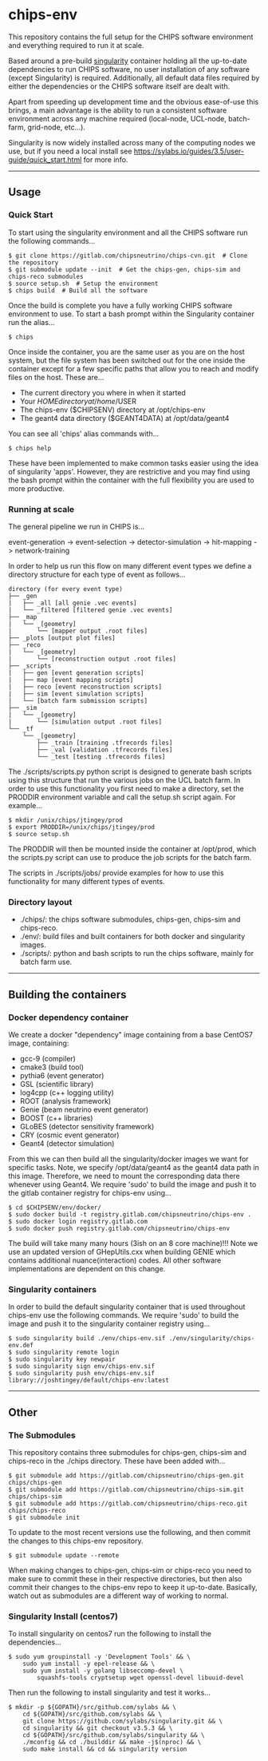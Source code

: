 # chips-env

This repository contains the full setup for the CHIPS software environment and everything required to run it at scale.

Based around a pre-build [singularity](https://sylabs.io/guides/3.5/user-guide/introduction.html) container holding
all the up-to-date dependencies to run CHIPS software, no user installation of any software (except Singularity) is
required. Additionally, all default data files required by either the dependencies or the CHIPS software itself are
dealt with.

Apart from speeding up development time and the obvious ease-of-use this brings, a main advantage is the ability to
run a consistent software environment across any machine required (local-node, UCL-node, batch-farm, grid-node, etc...).

Singularity is now widely installed across many of the computing nodes we use, but if you need a local install see
https://sylabs.io/guides/3.5/user-guide/quick_start.html for more info.

---

## Usage

### Quick Start

To start using the singularity environment and all the CHIPS software run the following commands...

```
$ git clone https://gitlab.com/chipsneutrino/chips-cvn.git  # Clone the repository
$ git submodule update --init  # Get the chips-gen, chips-sim and chips-reco submodules
$ source setup.sh  # Setup the environment
$ chips build  # Build all the software
```

Once the build is complete you have a fully working CHIPS software environment to use. To start a bash prompt
within the Singularity container run the alias...

```
$ chips
```

Once inside the container, you are the same user as you are on the host system, but the file system has been
switched out for the one inside the container except for a few specific paths that allow you to reach and modify 
files on the host. These are...

 - The current directory you where in when it started
 - Your $HOME directory at /home/$USER
 - The chips-env ($CHIPSENV) directory at /opt/chips-env
 - The geant4 data directory ($GEANT4DATA) at /opt/data/geant4

You can see all 'chips' alias commands with...

```
$ chips help
```

These have been implemented to make common tasks easier using the idea of singularity 'apps'. However, they are restrictive and you may find using the bash prompt within the container with the full flexibility you are used to more productive.

### Running at scale

The general pipeline we run in CHIPS is...

event-generation -> event-selection -> detector-simulation -> hit-mapping -> network-training

In order to help us run this flow on many different event types we define a directory structure for each type 
of event as follows...

```
directory (for every event type)
├── _gen
|   ├── _all [all genie .vec events]
|   └── _filtered [filtered genie .vec events]
├── _map
|   └── _[geometry]
|       └── [mapper output .root files]
├── _plots [output plot files]
├── _reco
|   └── _[geometry]
|       └── [reconstruction output .root files]
├── _scripts
|   ├── gen [event generation scripts]
|   ├── map [event mapping scripts]
|   ├── reco [event reconstruction scripts]
|   ├── sim [event simulation scripts]
|   └── [batch farm submission scripts]
├── _sim
|   └── _[geometry]
|       └── [simulation output .root files]
└── _tf
    └── _[geometry]
        ├── _train [training .tfrecords files]
        ├── _val [validation .tfrecords files]
        └── _test [testing .tfrecords files]
```

The ./scripts/scripts.py python script is designed to generate bash scripts using this structure that run the
various jobs on the UCL batch farm. In order to use this functionality you first need to make a directory, set the
PRODDIR environment variable and call the setup.sh script again. For example...

```
$ mkdir /unix/chips/jtingey/prod
$ export PRODDIR=/unix/chips/jtingey/prod
$ source setup.sh
```

The PRODDIR will then be mounted inside the container at /opt/prod, which the scripts.py script can use to produce
the job scripts for the batch farm.

The scripts in ./scripts/jobs/ provide examples for how to use this functionality for many different types of events.

### Directory layout

 - ./chips/: the chips software submodules, chips-gen, chips-sim and chips-reco.
 - ./env/: build files and built containers for both docker and singularity images.
 - ./scripts/: python and bash scripts to run the chips software, mainly for batch farm use.

---

## Building the containers

### Docker dependency container

We create a docker "dependency" image containing from a base CentOS7 image, containing:

 - gcc-9 (compiler)
 - cmake3 (build tool)
 - pythia6 (event generator)
 - GSL (scientific library)
 - log4cpp (c++ logging utility)
 - ROOT (analysis framework)
 - Genie (beam neutrino event generator)
 - BOOST (c++ libraries)
 - GLoBES (detector sensitivity framework)
 - CRY (cosmic event generator)
 - Geant4 (detector simulation)

From this we can then build all the singularity/docker images we want for specific tasks.
Note, we specify /opt/data/geant4 as the geant4 data path in this image. Therefore, we need to mount the corresponding data there whenever using Geant4. We require 'sudo' to build the image and push it to the gitlab container registry for chips-env using...

```
$ cd $CHIPSENV/env/docker/
$ sudo docker build -t registry.gitlab.com/chipsneutrino/chips-env .
$ sudo docker login registry.gitlab.com
$ sudo docker push registry.gitlab.com/chipsneutrino/chips-env
```

The build will take many many hours (3ish on an 8 core machine)!!! Note we use an updated version of GHepUtils.cxx when building
GENIE which contains additional nuance(interaction) codes. All other software implementations are dependent on this change. 

### Singularity containers

In order to build the default singularity container that is used throughout chips-env use the following commands.
We require 'sudo' to build the image and push it to the singularity container registry using...

```
$ sudo singularity build ./env/chips-env.sif ./env/singularity/chips-env.def
$ sudo singularity remote login
$ sudo singularity key newpair
$ sudo singularity sign env/chips-env.sif
$ sudo singularity push env/chips-env.sif library://joshtingey/default/chips-env:latest
```

---

## Other

### The Submodules

This repository contains three submodules for chips-gen, chips-sim and chips-reco in the ./chips directory.
These have been added with...

```
$ git submodule add https://gitlab.com/chipsneutrino/chips-gen.git chips/chips-gen
$ git submodule add https://gitlab.com/chipsneutrino/chips-sim.git chips/chips-sim
$ git submodule add https://gitlab.com/chipsneutrino/chips-reco.git chips/chips-reco
$ git submodule init
```

To update to the most recent versions use the following, and then commit the changes to this chips-env repository.

```
$ git submodule update --remote
```

When making changes to chips-gen, chips-sim or chips-reco you need to make sure to commit these in their respective
directories, but then also commit their changes to the chips-env repo to keep it up-to-date. Basically, watch out as
submodules are a different way of working to normal.

### Singularity Install (centos7)

To install singularity on centos7 run the following to install the dependencies...

```
$ sudo yum groupinstall -y 'Development Tools' && \
	sudo yum install -y epel-release && \
	sudo yum install -y golang libseccomp-devel \
  		squashfs-tools cryptsetup wget openssl-devel libuuid-devel
```

Then run the following to install singularity and test it works...

```
$ mkdir -p ${GOPATH}/src/github.com/sylabs && \
	cd ${GOPATH}/src/github.com/sylabs && \
	git clone https://github.com/sylabs/singularity.git && \
	cd singularity && git checkout v3.5.3 && \
	cd ${GOPATH}/src/github.com/sylabs/singularity && \
	./mconfig && cd ./builddir && make -j$(nproc) && \
	sudo make install && cd && singularity version
```